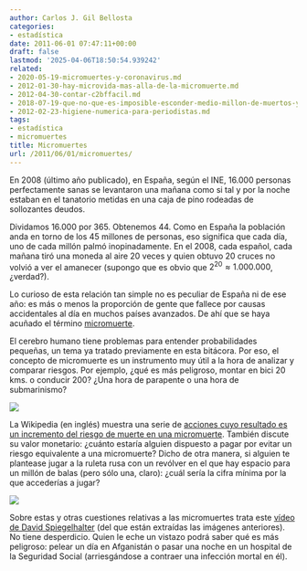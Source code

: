 ```yaml
---
author: Carlos J. Gil Bellosta
categories:
- estadística
date: 2011-06-01 07:47:11+00:00
draft: false
lastmod: '2025-04-06T18:50:54.939242'
related:
- 2020-05-19-micromuertes-y-coronavirus.md
- 2012-01-30-hay-microvida-mas-alla-de-la-micromuerte.md
- 2012-04-30-contar-c2bffacil.md
- 2018-07-19-que-no-que-es-imposible-esconder-medio-millon-de-muertos-y-que-la-cordialidad-esta-de-mas.md
- 2012-02-23-higiene-numerica-para-periodistas.md
tags:
- estadística
- micromuertes
title: Micromuertes
url: /2011/06/01/micromuertes/
---
```


En 2008 (último año publicado), en España, según el INE, 16.000 personas perfectamente sanas se levantaron una mañana como si tal y por la noche estaban en el tanatorio metidas en una caja de pino rodeadas de sollozantes deudos.

Dividamos 16.000 por 365. Obtenemos 44. Como en España la población anda en torno de los 45 millones de personas, eso significa que cada día, uno de cada millón palmó inopinadamente. En el 2008, cada español, cada mañana tiró una moneda al aire 20 veces y quien obtuvo 20 cruces no volvió a ver el amanecer (supongo que es obvio que $2^{20} \approx 1.000.000$, ¿verdad?).

Lo curioso de esta relación tan simple no es peculiar de España ni de ese año: es más o menos la proporción de gente que fallece por causas accidentales al día en muchos países avanzados. De ahí que se haya acuñado el término [micromuerte](http://es.wikipedia.org/wiki/Micromuerte).

El cerebro humano tiene problemas para entender probabilidades pequeñas, un tema ya tratado previamente en esta bitácora. Por eso, el concepto de micromuerte es un instrumento muy útil a la hora de analizar y comparar riesgos. Por ejemplo, ¿qué es más peligroso, montar en bici 20 kms. o conducir 200? ¿Una hora de parapente o una hora de submarinismo?

[![](/wp-uploads/2011/05/micromuertes1.png#center)
](/wp-uploads/2011/05/micromuertes1.png#center)

La Wikipedia (en inglés) muestra una serie de [acciones cuyo resultado es un incremento del riesgo de muerte en una micromuerte](http://en.wikipedia.org/wiki/Micromort). También discute su valor monetario: ¿cuánto estaría alguien dispuesto a pagar por evitar un riesgo equivalente a una micromuerte? Dicho de otra manera, si alguien te plantease jugar a la ruleta rusa con un revólver en el que hay espacio para un millón de balas (pero sólo una, claro): ¿cuál sería la cifra mínima por la que accederías a jugar?

[![](/wp-uploads/2011/05/micromuertes_parto.png#center)
](/wp-uploads/2011/05/micromuertes_parto.png#center)

Sobre estas y otras cuestiones relativas a las micromuertes trata este [vídeo de David Spiegelhalter](http://understandinguncertainty.org/node/1270) (del que están extraídas las imágenes anteriores). No tiene desperdicio. Quien le eche un vistazo podrá saber qué es más peligroso: pelear un día en Afganistán o pasar una noche en un hospital de la Seguridad Social (arriesgándose a contraer una infección mortal en él).